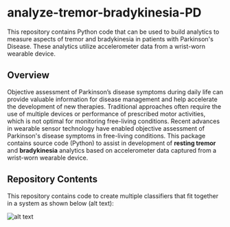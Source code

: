 # analyze-tremor-bradykinesia-PD
This repository contains Python code that can be used to build analytics to measure aspects of tremor and bradykinesia in patients with Parkinson's Disease. These analytics utilize accelerometer data from a wrist-worn wearable device.

## Overview
Objective assessment of Parkinson’s disease symptoms during daily life can provide valuable information for disease management and help accelerate the development of new therapies. Traditional approaches often require the use of multiple devices or performance of prescribed motor activities, which is not optimal for monitoring free-living conditions. Recent advances in wearable sensor technology have enabled objective assessment of Parkinson's disease symptoms in free-living conditions. This package contains source code (Python) to assist in development of **resting tremor** and **bradykinesia** analytics based on accelerometer data captured from a wrist-worn wearable device.

## Repository Contents
This repository contains code to create multiple classifiers that fit together in a system as shown below (alt text):

![alt text](https://raw.githubusercontent.com/NikhilMahadevan/analyze-tremor-bradykinesia-PD/add-analytics/analyze-tremor-bradykinesia-PD/pd_analytics_diagram.png)

